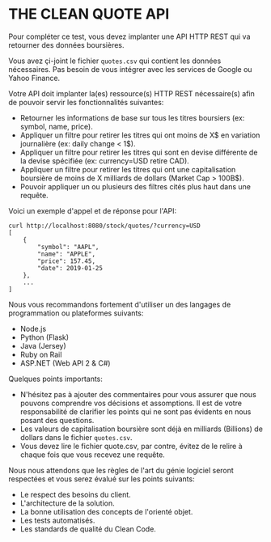 THE CLEAN QUOTE API
===================

Pour compléter ce test, vous devez implanter une API HTTP REST qui va retourner des données boursières. 

Vous avez çi-joint le fichier `quotes.csv` qui contient les données nécessaires. Pas besoin de vous intégrer avec les services de Google ou Yahoo Finance.

Votre API doit implanter la(es) ressource(s) HTTP REST nécessaire(s) afin de pouvoir servir les fonctionnalités suivantes: 
* Retourner les informations de base sur tous les titres boursiers (ex: symbol, name, price).
* Appliquer un filtre pour retirer les titres qui ont moins de X$ en variation journalière (ex: daily change < 1$).
* Appliquer un filtre pour retirer les titres qui sont en devise différente de la devise spécifiée (ex: currency=USD retire CAD).
* Appliquer un filtre pour retirer les titres qui ont une capitalisation boursière de moins de X milliards de dollars (Market Cap > 100B$).
* Pouvoir appliquer un ou plusieurs des filtres cités plus haut dans une requête.


Voici un exemple d'appel et de réponse pour l'API:
```
curl http://localhost:8080/stock/quotes/?currency=USD
[
    {
        "symbol": "AAPL",
        "name": "APPLE",
        "price": 157.45,
        "date": 2019-01-25
    },
    ...
]
```

Nous vous recommandons fortement d'utiliser un des langages de programmation ou plateformes suivants:
* Node.js
* Python (Flask)
* Java (Jersey)
* Ruby on Rail
* ASP.NET (Web API 2 & C#)

Quelques points importants:
* N'hésitez pas à ajouter des commentaires pour vous assurer que nous pouvons comprendre vos décisions et assomptions. Il est de votre responsabilité de clarifier les points qui ne sont pas évidents en nous posant des questions.
* Les valeurs de capitalisation boursière sont déjà en milliards (Billions) de dollars dans le fichier `quotes.csv`.
* Vous devez lire le fichier quote.csv, par contre, évitez de le relire à chaque fois que vous recevez une requête.

Nous nous attendons que les règles de l'art du génie logiciel seront respectées et vous serez évalué sur les points suivants:
* Le respect des besoins du client.
* L'architecture de la solution.
* La bonne utilisation des concepts de l'orienté objet.
* Les tests automatisés.
* Les standards de qualité du Clean Code.
